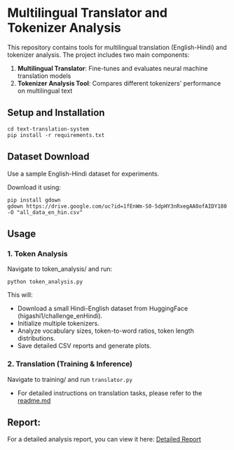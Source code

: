 # Multilingual Translator and Tokenizer Analysis
This repository contains tools for multilingual translation (English-Hindi) and tokenizer analysis. The project includes two main components:

1. **Multilingual Translator**: Fine-tunes and evaluates neural machine translation models
2. **Tokenizer Analysis Tool**: Compares different tokenizers' performance on multilingual text

## Setup and Installation
```commandline
cd text-translation-system
pip install -r requirements.txt
```

## Dataset Download
Use a sample English-Hindi dataset for experiments.

Download it using:

```commandline
pip install gdown
gdown https://drive.google.com/uc?id=1fEnWm-S0-5dpHY3nRxegAA0ofAIDY180 -O "all_data_en_hin.csv"
```

## Usage

### 1. Token Analysis
Navigate to token_analysis/ and run:

```
python token_analysis.py
```

This will:

* Download a small Hindi-English dataset from HuggingFace (higashi1/challenge_enHindi).
* Initialize multiple tokenizers. 
* Analyze vocabulary sizes, token-to-word ratios, token length distributions. 
* Save detailed CSV reports and generate plots.

### 2. Translation (Training & Inference)
Navigate to training/ and run ```translator.py```
*  For detailed instructions on translation tasks, please refer to the [readme.md](training/readme.md)

## Report:
For a detailed analysis report, you can view it here:
[Detailed Report](https://drive.google.com/file/d/186oOOCRAb1og_IF3IQwqrObA_GX163gI/view?usp=sharing)